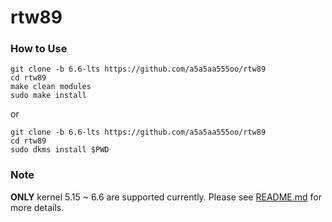 rtw89
===========
### How to Use

```
git clone -b 6.6-lts https://github.com/a5a5aa555oo/rtw89
cd rtw89
make clean modules
sudo make install
```
or
```
git clone -b 6.6-lts https://github.com/a5a5aa555oo/rtw89
cd rtw89
sudo dkms install $PWD
```
### Note
**ONLY** kernel 5.15 ~ 6.6 are supported currently. Please see [README.md](https://github.com/lwfinger/rtw89/blob/main/README.md) for more details.



